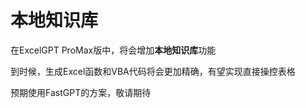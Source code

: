 # 本地知识库

在ExcelGPT ProMax版中，将会增加**本地知识库**功能

到时候，生成Excel函数和VBA代码将会更加精确，有望实现直接操控表格

预期使用FastGPT的方案，敬请期待



